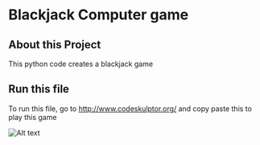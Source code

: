 # Blackjack Computer game 

## About this Project

This python code creates a blackjack game

## Run this file

To run this file, go to http://www.codeskulptor.org/ and copy paste this to play this game

![Alt text](https://cloud.githubusercontent.com/assets/14831168/10499411/21b345f2-729e-11e5-8082-1d86d07d5135.png)
